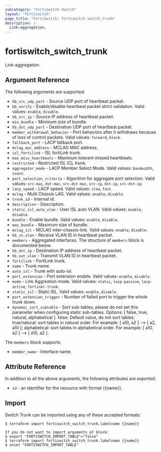 ```yaml
---
subcategory: "FortiSwitch Switch"
layout: "fortiswitch"
page_title: "FortiSwitch: fortiswitch_switch_trunk"
description: |-
  Link-aggregation.
---
```


# fortiswitch_switch_trunk
Link-aggregation.

## Argument Reference

The following arguments are supported:

* `hb_src_udp_port` - Source UDP port of heartbeat packet.
* `hb_verify` - Enable/disable heartbeat packet strict validation. Valid values: `enable`, `disable`.
* `hb_src_ip` - Source IP address of heartbeat packet.
* `min_bundle` - Minimum size of bundle.
* `hb_dst_udp_port` - Destination UDP port of heartbeat packet.
* `member_withdrawal_behavior` - Port behaviors after it withdraws because of loss of control packets. Valid values: `forward`, `block`.
* `fallback_port` - LACP fallback port.
* `mclag_mac_address` - MCLAG MAC address.
* `isl_fortilink` - ISL fortiLink trunk.
* `max_miss_heartbeats` - Maximum tolerant missed heartbeats.
* `restricted` - Restricted ISL ICL trunk.
* `aggregator_mode` - LACP Member Select Mode. Valid values: `bandwidth`, `count`.
* `port_selection_criteria` - Algorithm for aggregate port selection. Valid values: `src-mac`, `dst-mac`, `src-dst-mac`, `src-ip`, `dst-ip`, `src-dst-ip`.
* `lacp_speed` - LACP speed. Valid values: `slow`, `fast`.
* `mclag` - Multi Chassis LAG. Valid values: `enable`, `disable`.
* `trunk_id` - Internal id.
* `description` - Description.
* `static_isl_auto_vlan` - User ISL auto VLAN. Valid values: `enable`, `disable`.
* `bundle` - Enable bundle. Valid values: `enable`, `disable`.
* `max_bundle` - Maximum size of bundle.
* `mclag_icl` - MCLAG inter-chassis-link. Valid values: `enable`, `disable`.
* `hb_in_vlan` - Receive VLAN ID in heartbeat packet.
* `members` - Aggregated interfaces. The structure of `members` block is documented below.
* `hb_dst_ip` - Destination IP address of heartbeat packet.
* `hb_out_vlan` - Transmit VLAN ID in heartbeat packet.
* `fortilink` - FortiLink trunk.
* `name` - Trunk name.
* `auto_isl` - Trunk with auto-isl.
* `port_extension` - Port extension enable. Valid values: `enable`, `disable`.
* `mode` - Link Aggreation mode. Valid values: `static`, `lacp-passive`, `lacp-active`, `fortinet-trunk`.
* `static_isl` - Static ISL. Valid values: `enable`, `disable`.
* `port_extension_trigger` - Number of failed port to trigger the whole trunk down.
* `dynamic_sort_subtable` - Sort sub-tables, please do not set this parameter when configuring static sub-tables. Options: [ false, true, natural, alphabetical ]. false: Default value, do not sort tables; true/natural: sort tables in natural order. For example: [ a10, a2 ] --> [ a2, a10 ]; alphabetical: sort tables in alphabetical order. For example: [ a10, a2 ] --> [ a10, a2 ].

The `members` block supports:

* `member_name` - Interface name.


## Attribute Reference

In addition to all the above arguments, the following attributes are exported:
* `id` - an identifier for the resource with format {{name}}.

## Import

Switch Trunk can be imported using any of these accepted formats:
```
$ terraform import fortiswitch_switch_trunk.labelname {{name}}

If you do not want to import arguments of block:
$ export "FORTISWITCH_IMPORT_TABLE"="false"
$ terraform import fortiswitch_switch_trunk.labelname {{name}}
$ unset "FORTISWITCH_IMPORT_TABLE"
```
